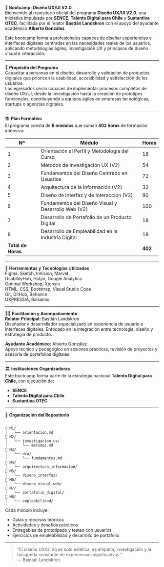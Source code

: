 🎨 **Bootcamp: Diseño UX/UI V2.0**  
Bienvenido al repositorio oficial del programa **Diseño UX/UI V2.0**, una iniciativa impulsada por **SENCE**, **Talento Digital para Chile** y **Sustantiva OTEC**, facilitada por el relator **Bastián Landskron** con el apoyo del ayudante académico **Alberto González**.

Este bootcamp forma a profesionales capaces de diseñar experiencias e interfaces digitales centradas en las necesidades reales de los usuarios, aplicando metodologías ágiles, investigación UX y principios de diseño visual e interacción.

---

🧠 **Propósito del Programa**  
Capacitar a personas en el diseño, desarrollo y validación de productos digitales que prioricen la usabilidad, accesibilidad y satisfacción de los usuarios.  
Los egresados serán capaces de implementar procesos completos de diseño UX/UI, desde la investigación hasta la creación de prototipos funcionales, contribuyendo a equipos ágiles en empresas tecnológicas, startups o agencias digitales.

---

📚 **Plan Formativo**  
El programa consta de **8 módulos** que suman **402 horas** de formación intensiva:

| Nº | Módulo | Horas |
|----|---------------------------------------------|-------|
| 1 | Orientación al Perfil y Metodología del Curso | 18 |
| 2 | Métodos de Investigación UX (V2) | 54 |
| 3 | Fundamentos del Diseño Centrado en Usuarios | 72 |
| 4 | Arquitectura de la Información (V2) | 32 |
| 5 | Diseño de Interfaz y de Interacción (V2) | 90 |
| 6 | Fundamentos del Diseño Visual y Desarrollo Web (V2) | 100 |
| 7 | Desarrollo de Portafolio de un Producto Digital | 18 |
| 8 | Desarrollo de Empleabilidad en la Industria Digital | 18 |
| **Total de Horas** | | **402** |

---

🧰 **Herramientas y Tecnologías Utilizadas**  
Figma, Sketch, InVision, Marvel  
UsabilityHub, Hotjar, Google Analytics  
Optimal Workshop, Xtensio  
HTML, CSS, Bootstrap, Visual Studio Code  
Git, GitHub, Behance  
UXPRESSIA, Balsamiq

---

🧑‍🏫 **Facilitación y Acompañamiento**  
**Relator Principal:** Bastián Landskron  
Diseñador y desarrollador especializado en experiencia de usuario e interfaces digitales. Enfocado en la integración entre tecnología, diseño y estrategia de producto.

**Ayudante Académico:** Alberto González  
Apoyo técnico y pedagógico en sesiones prácticas, revisión de proyectos y asesoría de portafolios digitales.

---

🏛️ **Instituciones Organizadoras**  
Este bootcamp forma parte de la estrategia nacional **Talento Digital para Chile**, con ejecución de:

- **SENCE**  
- **Talento Digital para Chile**  
- **Sustantiva OTEC**

---

📂 **Organización del Repositorio**

```

📁 M1/
│   └── orientacion.md
📁 M2/
│   └── investigacion_ux/
│       └── metodos.md
📁 M3/
│   └── dcu/
│       └── fundamentos.md
📁 M4/
│   └── arquitectura_informacion/
📁 M5/
│   └── diseno_interfaz/
📁 M6/
│   └── diseno_visual_web/
📁 M7/
│   └── portafolio_digital/
📁 M8/
│   └── empleabilidad/

```

Cada módulo incluye:
- Guías y recursos teóricos  
- Actividades y desafíos prácticos  
- Entregables de prototipado y testeo con usuarios  
- Ejercicios de empleabilidad y desarrollo de portafolio

---

> “El diseño UX/UI no es solo estética, es empatía, investigación y la búsqueda constante de experiencias significativas.”  
> — Bastián Landskron

